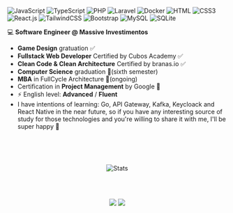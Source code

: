 ![JavaScript](https://img.shields.io/badge/JavaScript-F7DF1E?style=flat-square&logo=javascript&logoColor=black)
![TypeScript](https://img.shields.io/badge/TypeScript-007ACC?style=flat-square&logo=typescript&logoColor=white)
![PHP](https://img.shields.io/badge/PHP-777BB4?style=flat-square&logo=php&logoColor=white)
![Laravel](https://img.shields.io/badge/Laravel-FF2D20?style=flat-square&logo=laravel&logoColor=white)
![Docker](https://img.shields.io/badge/Docker-0CC1F3?style=flat-square&logo=docker&logoColor=white)
![HTML](https://img.shields.io/badge/HTML5-E34F26?style=flat-square&logo=html5&logoColor=white)
![CSS3](https://img.shields.io/badge/CSS3-1572B6?style=flat-square&logo=css3&logoColor=white)
![React.js](https://img.shields.io/badge/React.js-0081CB?style=flat-square&logo=react&logoColor=61DAFB)
![TailwindCSS](https://img.shields.io/badge/Tailwind_CSS-38B2AC?style=flat-square&logo=tailwind-css&logoColor=white)
![Bootstrap](https://img.shields.io/badge/Bootstrap-563D7C?style=flat-square&logo=bootstrap&logoColor=white)
![MySQL](https://img.shields.io/badge/MySQL-005C84?style=flat-square&logo=mysql&logoColor=white)
![SQLite](https://img.shields.io/badge/SQLite-07405E?style=flat-square&logo=sqlite&logoColor=white)

💻 **Software Engineer @ Massive Investimentos**
- **Game Design** gratuation ✅
- **Fullstack Web Developer** Certified by Cubos Academy ✅
- **Clean Code & Clean Architecture** Certified by branas.io ✅
- **Computer Science** graduation 🔁(sixth semester)
- **MBA** in FullCycle Architecture 🔁(ongoing)
- Certification in **Project Management** by Google 🔁
- ⚡ English level: **Advanced** / **Fluent**
- I have intentions of learning: Go, API Gateway, Kafka, Keycloack and React Native in the near future, so if you have any interesting source of study for those technologies and you're willing to share it with me, I'll be super happy 🤩


<br><br><br>



<div align="center">

![Stats](https://github-readme-stats.vercel.app/api/top-langs/?username=mikedpsm&layout=compact&langs_count=7&theme=dracula)

</div>



<br><br>



<div align="center"> 
  <a href = "mailto:maicondpsm@gmail.com"><img src="https://img.shields.io/badge/-Gmail-%23333?style=for-the-badge&logo=gmail&logoColor=white" target="_blank"></a>
  <a href="https://www.linkedin.com/in/mikedpsm" target="_blank"><img src="https://img.shields.io/badge/-LinkedIn-%230077B5?style=for-the-badge&logo=linkedin&logoColor=white" target="_blank"></a> 
</div>
